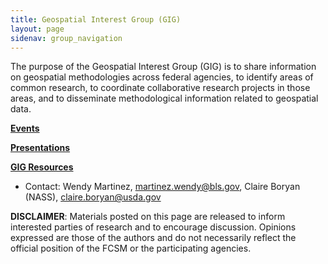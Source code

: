 ```yaml
---
title: Geospatial Interest Group (GIG)
layout: page
sidenav: group_navigation
---
```

<p>The purpose of the Geospatial Interest Group (GIG) is to share information on geospatial methodologies across federal agencies, to identify areas of common research, to coordinate collaborative research projects in those areas, and to disseminate methodological information related to geospatial data. </p>

<p><a href="{{site.baseurl}}/groups/gig-events/"><strong>Events</strong></a></p>
<p><a href="{{site.baseurl}}/groups/gig-presentations/"><strong>Presentations</strong></a></p>
<p><a href="{{site.baseurl}}/groups/gig-resources/"><strong>GIG Resources</strong></a></p>

<ul>
  <li>Contact: Wendy Martinez, <a href="mailto:martinez.wendy@bls.gov">martinez.wendy@bls.gov</a>, Claire Boryan (NASS), <a href="mailto:claire.boryan@usda.gov">claire.boryan@usda.gov</a></li>
</ul>
<p><b>DISCLAIMER</b>: Materials posted on this page are released to inform interested parties of research and to encourage discussion. Opinions expressed are those of the authors and do not necessarily reflect the official position of the FCSM or the participating agencies.</p>
